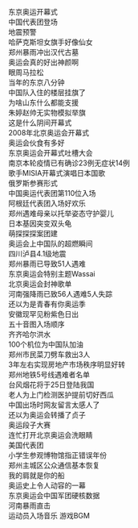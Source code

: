 东京奥运开幕式  
中国代表团登场  
地震预警  
哈萨克斯坦女旗手好像仙女  
郑州暴雨冲出汉代古墓  
奥运会真的好出神颜啊  
眼周马拉松  
当年的东京八分钟  
中国队入住的楼层挂旗了  
为啥山东什么都能支援  
朱婷赵帅无实物模拟举旗  
这是什么阴间开幕式  
2008年北京奥运会开幕式  
奥运会伙食有多好  
东京奥运会开幕式吐槽大会  
南京本轮疫情已有确诊23例无症状14例  
歌手MISIA开幕式演唱日本国歌  
俄罗斯参赛形式  
中国奥运代表团第110位入场  
阿根廷代表团入场好欢乐  
郑州遇难母亲以托举姿态守护婴儿  
日本基因突变双头龟  
萌探探探案团建  
奥运会上中国队的超燃瞬间  
四川泸县4.1级地震  
郑州暴雨已导致51人遇难  
东京奥运会特别主题Wassai  
北京奥运会封神歌单  
河南强降雨已致56人遇难5人失踪  
还以为是青春有你奥运季  
安徽现罕见粉紫色日出  
五十音图入场顺序  
齐齐哈尔洪水  
100个机位为中国队加油  
郑州市民菜刀劈车救出3人  
3年左右实现房地产市场秩序明显好转  
郑州地铁5号线遇难者名单  
台风烟花将于25日登陆我国  
老人为上门检测医护提前切好西瓜  
中国出场时网友留言太感人了  
还以为奥运会转播了贞子  
奥运段子大赛  
连忙打开北京奥运会洗眼睛  
美国代表团  
小学生参观博物馆指正错误年份  
郑州主城区公众通信基本恢复  
我的肩就是你的船  
奥运史上令人动容的一幕  
东京奥运会中国军团硬核数据  
河南暴雨直击  
运动员入场音乐 游戏BGM  
